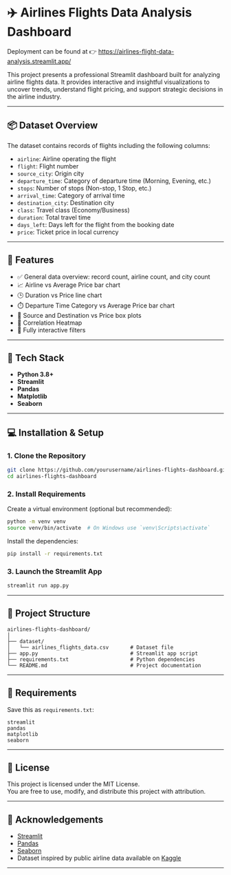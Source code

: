 
# ✈️ Airlines Flights Data Analysis Dashboard

Deployment can be found at 👉 https://airlines-flight-data-analysis.streamlit.app/

This project presents a professional Streamlit dashboard built for analyzing airline flights data. It provides interactive and insightful visualizations to uncover trends, understand flight pricing, and support strategic decisions in the airline industry.

---

## 📦 Dataset Overview

The dataset contains records of flights including the following columns:

- `airline`: Airline operating the flight  
- `flight`: Flight number  
- `source_city`: Origin city  
- `departure_time`: Category of departure time (Morning, Evening, etc.)  
- `stops`: Number of stops (Non-stop, 1 Stop, etc.)  
- `arrival_time`: Category of arrival time  
- `destination_city`: Destination city  
- `class`: Travel class (Economy/Business)  
- `duration`: Total travel time  
- `days_left`: Days left for the flight from the booking date  
- `price`: Ticket price in local currency

---

## 🚀 Features

- ✅ General data overview: record count, airline count, and city count  
- 📈 Airline vs Average Price bar chart  
- 🕒 Duration vs Price line chart  
- ⏱️ Departure Time Category vs Average Price bar chart  
- 🛫 Source and Destination vs Price box plots  
- 🧠 Correlation Heatmap  
- 🎯 Fully interactive filters

---

## 🧰 Tech Stack

- **Python 3.8+**
- **Streamlit**
- **Pandas**
- **Matplotlib**
- **Seaborn**

---

## 💻 Installation & Setup

### 1. Clone the Repository

```bash
git clone https://github.com/yourusername/airlines-flights-dashboard.git
cd airlines-flights-dashboard
```

### 2. Install Requirements

Create a virtual environment (optional but recommended):

```bash
python -m venv venv
source venv/bin/activate  # On Windows use `venv\Scripts\activate`
```

Install the dependencies:

```bash
pip install -r requirements.txt
```

### 3. Launch the Streamlit App

```bash
streamlit run app.py
```

---

## 📁 Project Structure

```
airlines-flights-dashboard/
│
├── dataset/
│   └── airlines_flights_data.csv       # Dataset file 
├── app.py                              # Streamlit app script
├── requirements.txt                    # Python dependencies
└── README.md                           # Project documentation

```

---

## 📝 Requirements

Save this as `requirements.txt`:

```
streamlit
pandas
matplotlib
seaborn
```

---

## 📄 License

This project is licensed under the MIT License.  
You are free to use, modify, and distribute this project with attribution.

---

## 🙌 Acknowledgements

- [Streamlit](https://streamlit.io/)
- [Pandas](https://pandas.pydata.org/)
- [Seaborn](https://seaborn.pydata.org/)
- Dataset inspired by public airline data available on [Kaggle](https://www.kaggle.com)

---


